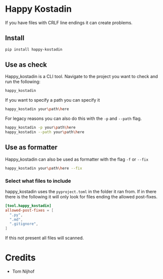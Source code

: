 # Happy Kostadin

If you have files with CRLF line endings it can create problems. 

## Install

```bash
pip install happy-kostadin
```

## Use as check

Happy_kostadin is a CLI tool. Navigate to the project you want to check and run the following:

```bash
happy_kostadin
```

If you want to specify a path you can specify it

```bash
happy_kostadin your\path\here
```

For legacy reasons you can also do this with the `-p` and `--path` flag.

```bash
happy_kostadin -p your\path\here
happy_kostadin --path your\path\here
```

## Use as formatter

Happy_kostadin can also be used as formatter with the flag `-f` or `--fix`

```bash
happy_kostadin your\path\here --fix
```

### Select what files to include

happy_kostadin uses the `pyproject.toml` in the folder it ran from.
If in there there is the following it will only look for files ending the allowed post-fixes.

```toml
[tool.happy_kostadin]
allowed-post-fixes = [
  ".py",
  ".md",
  ".gitignore",
]
```

If this not present all files will scanned.

# Credits

- Tom Nijhof
